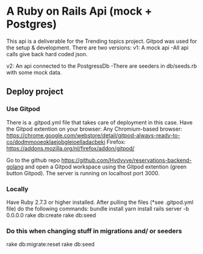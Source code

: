 # A Ruby on Rails Api (mock + Postgres)

This api is a deliverable for the Trending topics project. Gitpod was used for the setup & development. There are two versions:
v1: A mock api
-All api calls give back hard coded json.

v2: An api connected to the PostgressDb
-There are seeders in db/seeds.rb with some mock data.


## Deploy project

### Use Gitpod

There is a .gitpod.yml file that takes care of deployment in this case.
Have the Gitpod extention on your browser:
Any Chromium-based browser: https://chrome.google.com/webstore/detail/gitpod-always-ready-to-co/dodmmooeoklaejobgleioelladacbeki
Firefox: https://addons.mozilla.org/nl/firefox/addon/gitpod/

Go to the github repo https://github.com/Hvdvyve/reservations-backend-golang and open a Gitpod workspace using the Gitpod extention (green button Gitpod).
The server is running on localhost port 3000.

### Locally

Have Ruby 2.7.3 or higher installed.
After pulling the files (*see .gitpod.yml file) do the following commands:
bundle install
yarn install
rails server -b 0.0.0.0
rake db:create
rake db:seed

### Do this when changing stuff in migrations and/ or seeders 
rake db:migrate:reset
rake db:seed
